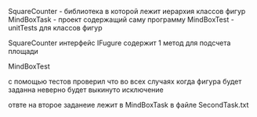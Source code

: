 SquareCounter - библиотека в которой лежит иерархия классов фигур
MindBoxTask - проект содержащий саму программу
MindBoxTest - unitTests для классов фигур


SquareCounter 
интерфейс IFugure содержит 1 метод для подсчета площади 

MindBoxTest

с помощью тестов проверил что во всех случаях когда фигура будет заданна неверно будет выкинуто исключение

отвте на второе заданеие лежит в MindBoxTask в файле SecondTask.txt
